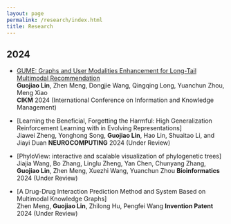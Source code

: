 ```yaml
---
layout: page
permalink: /research/index.html
title: Research
---
```


## 2024
- [GUME: Graphs and User Modalities Enhancement for Long-Tail Multimodal Recommendation](https://arxiv.org/abs/2407.12338) <br>
  **Guojiao Lin**, Zhen Meng, Dongjie Wang, Qingqing Long, Yuanchun Zhou, Meng Xiao <br>
  **CIKM** 2024 (International Conference on Information and Knowledge Management)

- [Learning the Beneficial, Forgetting the Harmful: High Generalization Reinforcement Learning with in Evolving Representations] <br>
  Jiawei Zheng, Yonghong Song, **Guojiao Lin**, Hao Lin, Shuaitao Li, and Jiayi Duan
  **NEUROCOMPUTING** 2024 (Under Review)

- [PhyloView: interactive and scalable visualization of phylogenetic trees] <br>
  Jiajia Wang, Bo Zhang, Linglu Zheng, Yan Chen, Chunyang Zhang, **Guojiao Lin**, Zhen Meng, Xuezhi Wang, Yuanchun Zhou
  **Bioinformatics** 2024 (Under Review)

- [A Drug-Drug Interaction Prediction Method and System Based on Multimodal Knowledge Graphs] <br>
  Zhen Meng, **Guojiao Lin**, Zhilong Hu, Pengfei Wang
  **Invention Patent** 2024 (Under Review)